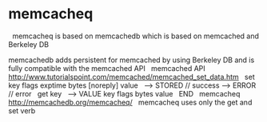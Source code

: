 # memcacheq

<!--
ID: 553eaafb-dc68-4afd-9ed6-27997f970342
Status: publish
Date: 2017-05-30T08:10:00
Modified: 2017-05-30T08:10:00
wp_id: 625
-->

 
memcacheq is based on memcachedb which is based on memcached and Berkeley DB

memcachedb adds persistent for memcached by using Berkeley DB and is fully compatible with the memcached API
 
memcached API http://www.tutorialspoint.com/memcached/memcached_set_data.htm
 
set key flags exptime bytes [noreply] 
value 
 
--> STORED // success
--> ERROR // error
 
get key
 
-->
VALUE key flags bytes
value
 
END
 
memcacheq http://memcachedb.org/memcacheq/
 
memcacheq uses only the get and set verb